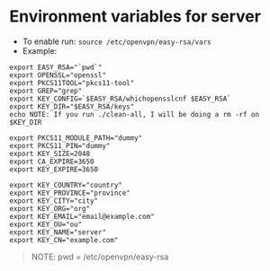 # Environment variables for server

* To enable run: `source /etc/openvpn/easy-rsa/vars`
* Example:

```shell
export EASY_RSA="`pwd`"
export OPENSSL="openssl"
export PKCS11TOOL="pkcs11-tool"
export GREP="grep"
export KEY_CONFIG=`$EASY_RSA/whichopensslcnf $EASY_RSA`
export KEY_DIR="$EASY_RSA/keys"
echo NOTE: If you run ./clean-all, I will be doing a rm -rf on $KEY_DIR

export PKCS11_MODULE_PATH="dummy"
export PKCS11_PIN="dummy"
export KEY_SIZE=2048
export CA_EXPIRE=3650
export KEY_EXPIRE=3650

export KEY_COUNTRY="country"
export KEY_PROVINCE="province"
export KEY_CITY="city"
export KEY_ORG="org"
export KEY_EMAIL="email@example.com"
export KEY_OU="ou"
export KEY_NAME="server"
export KEY_CN="example.com"
```

> NOTE: pwd = /etc/openvpn/easy-rsa
